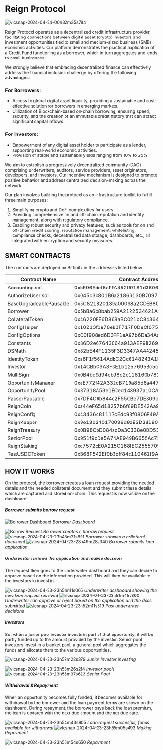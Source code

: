 # Reign Protocol

![vlcsnap-2024-04-24-00h32m35s784](https://github.com/DeograciousAggrey/ReignProtocol_Shardeum/assets/68210234/48d0ce8a-2bf3-4db4-bca6-7a726a6ee20d)


Reign Protocol operates as a decentralized credit infrastructure provider, facilitating connections between digital asset (crypto) investors and investment opportunities tied to small and medium-sized business (SMB) economic activities. Our platform demonstrates the practical application of a Credit Fund functioning as a borrower, which in turn aggregates and lends to small businesses.

We strongly believe that embracing decentralized finance can effectively address the financial inclusion challenge by offering the following advantages:

### For Borrowers:
- Access to global digital asset liquidity, providing a sustainable and cost-effective solution for borrowers in emerging markets.
- Utilization of Blockchain-based on-chain borrowing, ensuring speed, security, and the creation of an immutable credit history that can attract significant capital inflows.

### For Investors:
- Empowerment of any digital asset holder to participate as a lender, supporting real-world economic activities.
- Provision of stable and sustainable yields ranging from 10% to 25%

We aim to establish a progressively decentralized community (DAO) comprising underwriters, auditors, service providers, asset originators, developers, and investors. Our incentive mechanism is designed to promote positive behavior and address centralized decision-making across the network.

Our plan involves building the protocol as an infrastructure toolkit to fulfill three main purposes:
1. Simplifying crypto and DeFi complexities for users.
2. Providing comprehensive on and off-chain reputation and identity management, along with regulatory compliance.
3. Enabling robust security and privacy features, such as tools for on and off-chain credit scoring, reputation management, whitelisting, compliance checks, decentralized data storage, dashboards, etc., all integrated with encryption and security measures.

## SMART CONTRACTS
The contracts are deployed on Bitfinity in the addresses listed below

| Contract Name              | Contract Address                                   |
|----------------------------|----------------------------------------------------|
| Accounting.sol             | 0xbE96Edef6aFFA452ff9181d36065aa1D3afE8694        |
| AuthorizeUser.sol          | 0x045c3c801B6a21866130B70971098019cdB95158        |
| BaseUpgradeablePausable    | 0x5C821B20139a00098a2CDEB8038EB0F0B0cF0bc1        |
| Borrower                   | 0x5bBa6b8bab259A2122534621ADA01f88370342Bf        |
| CollateralToken            | 0x46220FE6D868aBC021bC84364a9A8C274E8A7e01        |
| ConfigHelper               | 0x10213f1a78eb3F717F0DeCf8750424803C51Feb1        |
| ConfigOptions              | 0xC0f908ed6D3FF1eA67b6Da34Adc84ea6f3887Fb0        |
| Constants                  | 0x86D2e67643064a913AEF9B26958c3C2F276828F1        |
| DSMath                     | 0x82bE44F1135F3D3347AA44245fF15df831AC4225        |
| IdentityToken              | 0xa6F1f5614AdbC2Cc6148243A1F17E413A069A57D        |
| Investor                   | 0x14CBbC9A3F3E1b1257695Bc5c6817392a8B4aF77        |
| MultiSign                  | 0x0B4bc9d94cb98c2c118160b781a6ccd552c4f511        |
| OpportunityManager         | 0xaE772f42A332cB719a85d6a4470cab76Bb6436D3        |
| OpportunityPool            | 0x37318A53e1ECed143937a10CA811F245DC6AF81b        |
| PauserPausable             | 0x7DF4C6b844c2F55CBe7DE809cb2a1BB3686148A2        |
| ReignCoin                  | 0xa44eF65d18257b6f89DE542Aa917a086D4e8c2C5        |
| ReignConfig                | 0x43436481117cEdc98f0806F49AdA8D719F1cf6F8        |
| ReignKeeper                | 0x9e13b240170036d9dE3D2d190B17249afB790F1F        |
| ReignTreasury              | 0x0B98CbD084acDa3C338e0DD538Bf07711C79598E        |
| SeniorPool                 | 0x951f9cDe5A74AE949B6655Ac751027e747Bc16E8        |
| ReignStaking               | 0xc7572cE0A215C168fEC2555709fe4D29af1D201d        |
| TestUSDCToken              | 0xB68F542Ef0b3cff84c110461f9ACf5Ea6AA2e09A        |



## HOW IT WORKS
On the protocol, the borrower creates a loan request providing the needed details and the needed collateral document and they submit these details which are captured and stored on-chain. This request is now visible on the dashboard.

##### Borrower submits borrow request
![Borrower Dashboard](https://github.com/DeograciousAggrey/ReignProtocol_Shardeum/assets/68210234/f6eb569e-e6f9-4fd1-be99-2ef0893ef68e)
*Borrower Dashboard* 

![Borrow Request](https://github.com/DeograciousAggrey/ReignProtocol_Shardeum/assets/68210234/aa2730b4-0a5a-42c6-8a9a-9ce0dadb361e)
*Borrower creates a borrow request*
![vlcsnap-2024-04-23-23h48m31s891](https://github.com/DeograciousAggrey/ReignProtocol_Shardeum/assets/68210234/68152455-5ad9-4513-be61-8bff0f2731f6)
*Borrower submits a collateral document*
![vlcsnap-2024-04-23-23h49m28s340](https://github.com/DeograciousAggrey/ReignProtocol_Shardeum/assets/68210234/9ab9495a-f9cf-4a8e-8e74-4394930dc84c)
*Borrower submits loan application*

##### Underwriter reviews the application and makes decision
The request then goes to the underwriter dashboard and they can decide to approve based on the information provided. This will then be available to the investors to invest in. 

![vlcsnap-2024-04-23-23h51m11s065](https://github.com/DeograciousAggrey/ReignProtocol_Shardeum/assets/68210234/4e006327-12d0-4651-93a0-4c77a9405a3c)
*Underwriter dashboard showing the new loan request received*
![vlcsnap-2024-04-23-23h51m45s890](https://github.com/DeograciousAggrey/ReignProtocol_Shardeum/assets/68210234/51866a5f-d005-489b-96c9-f6a66cd6e72c)
*Underwriter can approve or reject based on the application and the docs submitted*
![vlcsnap-2024-04-23-23h52m11s319](https://github.com/DeograciousAggrey/ReignProtocol_Shardeum/assets/68210234/59f77aef-10da-4436-aec6-8e046b99d8f2)
*Past underwriter decisions*

##### Investors 
So, when a junior pool investor invests in part of that opportunity, it will be partly funded up to the amount provided by the investor.
Senior pool investors invest in a blanket pool, a general pool which aggregates the funds and allocate them to the various opportunities.


![vlcsnap-2024-04-23-23h52m22s379](https://github.com/DeograciousAggrey/ReignProtocol_Shardeum/assets/68210234/5143bf6c-a822-4eeb-97b7-cebdcb026653)
*Junior Investor investing*

![vlcsnap-2024-04-23-23h53m26s214](https://github.com/DeograciousAggrey/ReignProtocol_Shardeum/assets/68210234/ce24ae71-9e0c-48c5-ba18-6d56ad964811)
*Investor pools*
![vlcsnap-2024-04-23-23h53m37s623](https://github.com/DeograciousAggrey/ReignProtocol_Shardeum/assets/68210234/74f50a02-1b93-40d5-97a1-856165aca0c5)
*Senior Pool*

##### Withdrawal & Repayment
When an opportunity becomes fully funded, it becomes available for withdrawal by the borrower and the loan payment terms are shown on the dashboard. During repayment, the borrower pays back the loan premium, the loan is updated with the next due amount and the net due date.

![vlcsnap-2024-04-23-23h54m43s905](https://github.com/DeograciousAggrey/ReignProtocol_Shardeum/assets/68210234/8a05fdd2-a8c9-44c8-90d3-882fa60699eb)
*Loan request succesfull, funds available for withdrawal*
![vlcsnap-2024-04-23-23h55m05s493](https://github.com/DeograciousAggrey/ReignProtocol_Shardeum/assets/68210234/ed5b1ee0-8dab-4e09-91c4-a63c8fc11e64)
*Making Repayment*

![vlcsnap-2024-04-23-23h56m54s650](https://github.com/DeograciousAggrey/ReignProtocol_Shardeum/assets/68210234/faf282cb-0b89-4ffd-8d12-f4727425b1ee)
*Repayment*

